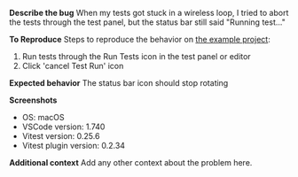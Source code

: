 **Describe the bug**
When my tests got stuck in a wireless loop, I tried to abort the tests through the test panel, but the status bar still said "Running test..."

**To Reproduce**
Steps to reproduce the behavior on [the example project](https://github.com/zxch3n/vitest-ext-basic-example):

1. Run tests through the Run Tests icon in the test panel or editor
2.  Click 'cancel Test Run' icon

**Expected behavior**
The status bar icon should stop rotating

**Screenshots**



- OS: macOS
- VSCode version: 1.740
- Vitest version: 0.25.6
- Vitest plugin version: 0.2.34

**Additional context**
Add any other context about the problem here.
